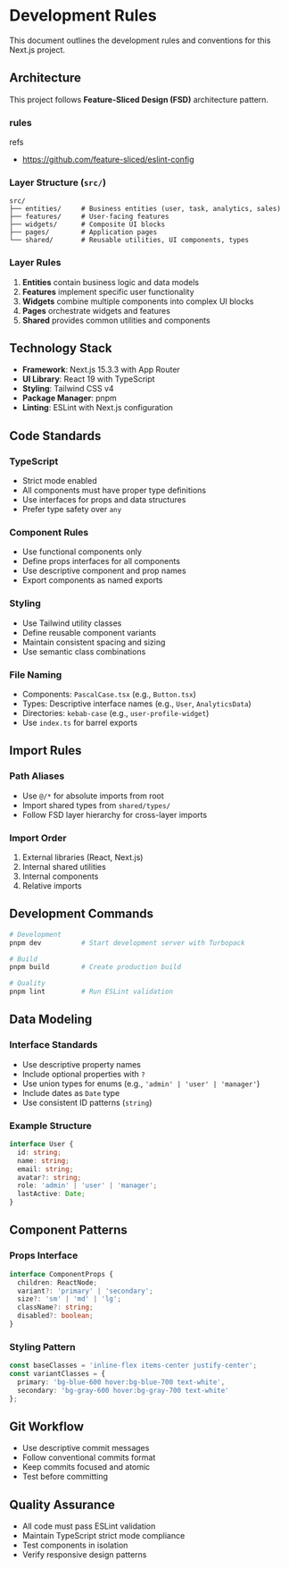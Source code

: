 # Development Rules

This document outlines the development rules and conventions for this Next.js project.

## Architecture

This project follows **Feature-Sliced Design (FSD)** architecture pattern.

### rules

refs
 - https://github.com/feature-sliced/eslint-config

### Layer Structure (`src/`)

```
src/
├── entities/     # Business entities (user, task, analytics, sales)
├── features/     # User-facing features
├── widgets/      # Composite UI blocks
├── pages/        # Application pages
└── shared/       # Reusable utilities, UI components, types
```

### Layer Rules

1. **Entities** contain business logic and data models
2. **Features** implement specific user functionality
3. **Widgets** combine multiple components into complex UI blocks
4. **Pages** orchestrate widgets and features
5. **Shared** provides common utilities and components

## Technology Stack

- **Framework**: Next.js 15.3.3 with App Router
- **UI Library**: React 19 with TypeScript
- **Styling**: Tailwind CSS v4
- **Package Manager**: pnpm
- **Linting**: ESLint with Next.js configuration

## Code Standards

### TypeScript
- Strict mode enabled
- All components must have proper type definitions
- Use interfaces for props and data structures
- Prefer type safety over `any`

### Component Rules
- Use functional components only
- Define props interfaces for all components
- Use descriptive component and prop names
- Export components as named exports

### Styling
- Use Tailwind utility classes
- Define reusable component variants
- Maintain consistent spacing and sizing
- Use semantic class combinations

### File Naming
- Components: `PascalCase.tsx` (e.g., `Button.tsx`)
- Types: Descriptive interface names (e.g., `User`, `AnalyticsData`)
- Directories: `kebab-case` (e.g., `user-profile-widget`)
- Use `index.ts` for barrel exports

## Import Rules

### Path Aliases
- Use `@/*` for absolute imports from root
- Import shared types from `shared/types/`
- Follow FSD layer hierarchy for cross-layer imports

### Import Order
1. External libraries (React, Next.js)
2. Internal shared utilities
3. Internal components
4. Relative imports

## Development Commands

```bash
# Development
pnpm dev          # Start development server with Turbopack

# Build
pnpm build        # Create production build

# Quality
pnpm lint         # Run ESLint validation
```

## Data Modeling

### Interface Standards
- Use descriptive property names
- Include optional properties with `?`
- Use union types for enums (e.g., `'admin' | 'user' | 'manager'`)
- Include dates as `Date` type
- Use consistent ID patterns (`string`)

### Example Structure
```typescript
interface User {
  id: string;
  name: string;
  email: string;
  avatar?: string;
  role: 'admin' | 'user' | 'manager';
  lastActive: Date;
}
```

## Component Patterns

### Props Interface
```typescript
interface ComponentProps {
  children: ReactNode;
  variant?: 'primary' | 'secondary';
  size?: 'sm' | 'md' | 'lg';
  className?: string;
  disabled?: boolean;
}
```

### Styling Pattern
```typescript
const baseClasses = 'inline-flex items-center justify-center';
const variantClasses = {
  primary: 'bg-blue-600 hover:bg-blue-700 text-white',
  secondary: 'bg-gray-600 hover:bg-gray-700 text-white'
};
```

## Git Workflow

- Use descriptive commit messages
- Follow conventional commits format
- Keep commits focused and atomic
- Test before committing

## Quality Assurance

- All code must pass ESLint validation
- Maintain TypeScript strict mode compliance
- Test components in isolation
- Verify responsive design patterns
